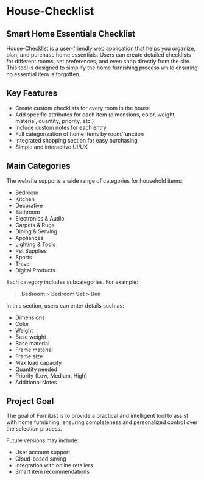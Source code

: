 # House-Checklist
## Smart Home Essentials Checklist

House-Checklist is a user-friendly web application that helps you organize, plan, and purchase home essentials. Users can create detailed checklists for different rooms, set preferences, and even shop directly from the site. This tool is designed to simplify the home furnishing process while ensuring no essential item is forgotten.

## Key Features

- Create custom checklists for every room in the house
- Add specific attributes for each item (dimensions, color, weight, material, quantity, priority, etc.)
- Include custom notes for each entry
- Full categorization of home items by room/function
- Integrated shopping section for easy purchasing
- Simple and interactive UI/UX

## Main Categories

The website supports a wide range of categories for household items:

- Bedroom  
- Kitchen  
- Decorative  
- Bathroom  
- Electronics & Audio  
- Carpets & Rugs  
- Dining & Serving  
- Appliances  
- Lighting & Tools  
- Pet Supplies  
- Sports  
- Travel  
- Digital Products  

Each category includes subcategories. For example:

> **Bedroom > Bedroom Set > Bed**

In this section, users can enter details such as:

- Dimensions  
- Color  
- Weight  
- Base weight  
- Base material  
- Frame material  
- Frame size  
- Max load capacity  
- Quantity needed  
- Priority (Low, Medium, High)  
- Additional Notes  

## Project Goal

The goal of FurniList is to provide a practical and intelligent tool to assist with home furnishing, ensuring completeness and personalized control over the selection process.

Future versions may include:

- User account support  
- Cloud-based saving  
- Integration with online retailers  
- Smart item recommendations  

